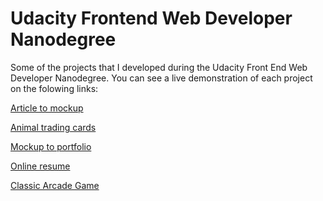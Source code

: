 # Udacity Frontend Web Developer Nanodegree

Some of the projects that I developed during the Udacity Front End Web Developer Nanodegree. You can see
a live demonstration of each project on the folowing links:

[Article to mockup](https://kauevidal.github.io/nanodegree_frontend_web_developer/1_article_to_mockup/)

[Animal trading cards](https://kauevidal.github.io/nanodegree_frontend_web_developer/2_animal_trading_cards/)

[Mockup to portfolio](https://kauevidal.github.io/nanodegree_frontend_web_developer/3_mockup_portfolio/)

[Online resume](https://kauevidal.github.io/nanodegree_frontend_web_developer/4_resume_project/)

[Classic Arcade Game](https://kauevidal.github.io/nanodegree_frontend_web_developer/4_classic_arcade_game/)
